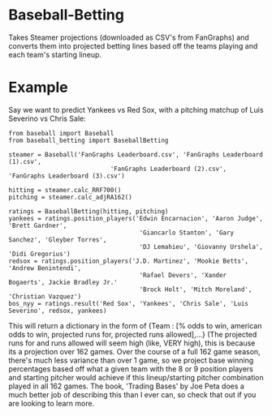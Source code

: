 # Baseball-Betting
Takes Steamer projections (downloaded as CSV's from FanGraphs) and converts them into projected betting lines based off the teams playing and each team's starting lineup.                                    

# Example

Say we want to predict Yankees vs Red Sox, with a pitching matchup of Luis Severino vs Chris Sale:
```
from baseball import Baseball
from baseball_betting import BaseballBetting

steamer = Baseball('FanGraphs Leaderboard.csv', 'FanGraphs Leaderboard (1).csv', 
                            'FanGraphs Leaderboard (2).csv', 'FanGraphs Leaderboard (3).csv')

hitting = steamer.calc_RRF700()
pitching = steamer.calc_adjRA162()

ratings = BaseballBetting(hitting, pitching)
yankees = ratings.position_players('Edwin Encarnacion', 'Aaron Judge', 'Brett Gardner',
                                    'Giancarlo Stanton', 'Gary Sanchez', 'Gleyber Torres',
                                    'DJ Lemahieu', 'Giovanny Urshela', 'Didi Gregorius')
redsox = ratings.position_players('J.D. Martinez', 'Mookie Betts', 'Andrew Benintendi',
                                    'Rafael Devers', 'Xander Bogaerts', Jackie Bradley Jr.'
                                    'Brock Holt', 'Mitch Moreland', 'Christian Vazquez')
bos_nyy = ratings.result('Red Sox', 'Yankees', 'Chris Sale', 'Luis Severino', redsox, yankees)
```
This will return a dictionary in the form of {Team : [% odds to win, american odds to win, projected runs for, projected runs allowed],...}
(The projected runs for and runs allowed will seem high (like, VERY high), this is because its a projection over 162 games. Over the course of a full 162 game season, there's much less variance than over 1 game, so we project base winning percentages based off what a given team with the 8 or 9 position players and starting pitcher would achieve if this lineup/starting pitcher combination played in all 162 games. The book, 'Trading Bases' by Joe Peta does a much better job of describing this than I ever can, so check that out if you are looking to learn more.
